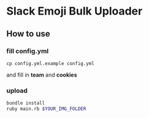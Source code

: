 # Slack Emoji Bulk Uploader

## How to use

### fill config.yml

`cp config.yml.example config.yml`

and fill in __team__ and __cookies__

### upload

```bash
bundle install
ruby main.rb $YOUR_IMG_FOLDER
```
